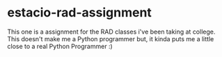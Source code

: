 # estacio-rad-assignment
This one is a assignment for the RAD classes i've been taking at college. This doesn't make me a Python programmer but, it kinda puts me a little close to a real Python Programmer :)
